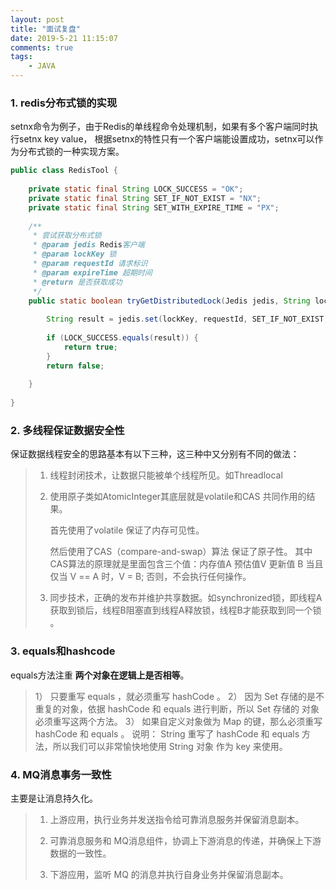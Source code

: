 ```yaml
---
layout: post
title: "面试复盘"
date: 2019-5-21 11:15:07
comments: true
tags: 
	- JAVA
---
```


### 1. redis分布式锁的实现

setnx命令为例子，由于Redis的单线程命令处理机制，如果有多个客户端同时执行setnx key value，
根据setnx的特性只有一个客户端能设置成功，setnx可以作为分布式锁的一种实现方案。

```java
public class RedisTool {
 
    private static final String LOCK_SUCCESS = "OK";
    private static final String SET_IF_NOT_EXIST = "NX";
    private static final String SET_WITH_EXPIRE_TIME = "PX";
 
    /**
     * 尝试获取分布式锁
     * @param jedis Redis客户端
     * @param lockKey 锁
     * @param requestId 请求标识
     * @param expireTime 超期时间
     * @return 是否获取成功
     */
    public static boolean tryGetDistributedLock(Jedis jedis, String lockKey, String requestId, int expireTime) {
 
        String result = jedis.set(lockKey, requestId, SET_IF_NOT_EXIST, SET_WITH_EXPIRE_TIME, expireTime);
 
        if (LOCK_SUCCESS.equals(result)) {
            return true;
        }
        return false;
 
    }
 
}
```

### 2. 多线程保证数据安全性

保证数据线程安全的思路基本有以下三种，这三种中又分别有不同的做法：

> 1. 线程封闭技术，让数据只能被单个线程所见。如Threadlocal
>
> 2. 使用原子类如AtomicInteger其底层就是volatile和CAS 共同作用的结果。
>
>    首先使用了volatile 保证了内存可见性。
>
>    然后使用了CAS（compare-and-swap）算法 保证了原子性。 其中CAS算法的原理就是里面包含三个值：内存值A  预估值V  更新值 B  当且仅当 V == A 时，V = B; 否则，不会执行任何操作。
>
> 3. 同步技术，正确的发布并维护共享数据。如synchronized锁，即线程A获取到锁后，线程B阻塞直到线程A释放锁，线程B才能获取到同一个锁 。

### 3. equals和hashcode

equals方法注重 **两个对象在逻辑上是否相等**。

> 1） 只要重写 equals ，就必须重写 hashCode 。
> 2） 因为 Set 存储的是不重复的对象，依据 hashCode 和 equals 进行判断，所以 Set 存储的
> 对象必须重写这两个方法。
> 3） 如果自定义对象做为 Map 的键，那么必须重写 hashCode 和 equals 。
> 说明： String 重写了 hashCode 和 equals 方法，所以我们可以非常愉快地使用 String 对象
> 作为 key 来使用。

### 4. MQ消息事务一致性

主要是让消息持久化。

>1)  上游应用，执行业务并发送指令给可靠消息服务并保留消息副本。
>
>2)  可靠消息服务和 MQ消息组件，协调上下游消息的传递，并确保上下游数据的一致性。
>
>3)  下游应用，监听 MQ 的消息并执行自身业务并保留消息副本。

